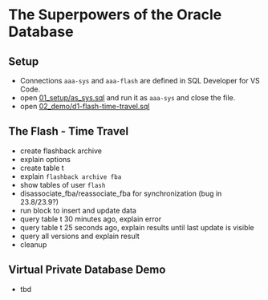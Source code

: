 # The Superpowers of the Oracle Database

## Setup

- Connections `aaa-sys` and `aaa-flash` are defined in SQL Developer for VS Code.
- open [01_setup/as_sys.sql](01_setup/as_sys.sql) and run it as `aaa-sys` and close the file.
- open [02_demo/d1-flash-time-travel.sql](02_demo/d1-flash-time-travel.sql)

## The Flash - Time Travel

- create flashback archive
- explain options
- create table t
- explain `flashback archive fba`
- show tables of user `flash`
- disassociate_fba/reassociate_fba for synchronization (bug in 23.8/23.9?)
- run block to insert and update data
- query table t 30 minutes ago, explain error
- query table t 25 seconds ago, explain results until last update is visible
- query all versions and explain result
- cleanup

## Virtual Private Database Demo

- tbd
